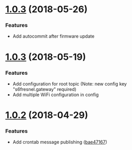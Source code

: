 <a name="1.0.4"></a>
# [1.0.3](https://gitlab.com/SmartSix/s6-fresnel-firmware-mos/compare/v1.0.3...v1.0.4) (2018-05-26)


### Features

* Add autocommit after firmware update

<a name="1.0.3"></a>
# [1.0.3](https://gitlab.com/SmartSix/s6-fresnel-firmware-mos/compare/v1.0.3...v1.0.2) (2018-05-19)


### Features

* Add configuration for root topic (Note: new config key "s6fresnel.gateway" required)
* Add multiple WiFi configuration in config


<a name="1.0.2"></a>
# [1.0.2](https://gitlab.com/SmartSix/s6-fresnel-firmware-mos/compare/v1.0.2...v1.0.1) (2018-04-29)


### Features

* Add crontab message publishing ([bae47167](https://gitlab.com/SmartSix/s6-fresnel-firmware-mos/commit/bae471672941b42df5dfcc7f22efcf7b45b1c0dd))

